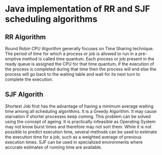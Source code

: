 # Java implementation of RR and SJF scheduling algorithms

## RR Algorithm

Round Robin CPU Algorithm generally focuses on Time Sharing technique. 
The period of time for which a process or job is allowed to run in a pre-emptive method is called time quantum. 
Each process or job present in the ready queue is assigned the CPU for that time quantum, if the execution of the process is completed during that time then the process will end else the process will go back to the waiting table and wait for its next turn to complete the execution.

## SJF Algorith

Shortest Job first has the advantage of having a minimum average waiting time among all scheduling algorithms.
It is a Greedy Algorithm.
It may cause starvation if shorter processes keep coming. This problem can be solved using the concept of ageing.
It is practically infeasible as Operating System may not know burst times and therefore may not sort them. While it is not possible to predict execution time, several methods can be used to estimate the execution time for a job, such as a weighted average of previous execution times. 
SJF can be used in specialized environments where accurate estimates of running time are available.
